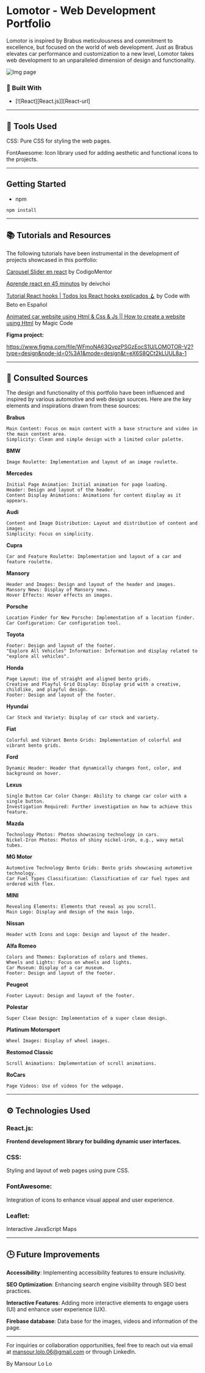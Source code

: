 # Lomotor - Web Development Portfolio

Lomotor is inspired by Brabus meticulousness and commitment to excellence, but focused on the world of web development. Just as Brabus elevates car performance and customization to a new level, Lomotor takes web development to an unparalleled dimension of design and functionality. 

![Img page](/public/images/page.png)


### 🔩 Built With

* [![React][React.js]][React-url]

---
## 🔨 Tools Used

CSS: Pure CSS for styling the web pages.

FontAwesome: Icon library used for adding aesthetic and functional icons to the projects.

---

## Getting Started

* npm
```
npm install
```


---

## 📚 Tutorials and Resources

The following tutorials have been instrumental in the development of projects showcased in this portfolio:

  [Carousel Slider en react](https://www.youtube.com/watch?v=3Eg_V06pYn8) by CodigoMentor

  [Aprende react en 45 minutos](https://www.youtube.com/watch?v=PWF5SgnNdp4) by deivchoi

  [Tutorial React hooks | Todos los React hooks explicados 🪝](https://www.youtube.com/watch?v=jaLl4ErmU44&t) by Code with Beto en Español

  [Animated car website using Html & Css & Js || How to create a website using Html](https://youtu.be/PTDn-yp4JR0?si=WcKMb-IDStPhInBQ) by Magic Code

**Figma project:** 

https://www.figma.com/file/WFmoNA63QvpzPSGzEocS1U/LOMOTOR-V2?type=design&node-id=0%3A1&mode=design&t=eX6S8QCt2kLUUL8a-1 

---

## 📖 Consulted Sources

The design and functionality of this portfolio have been influenced and inspired by various automotive and web design sources. Here are the key elements and inspirations drawn from these sources:

**Brabus**

    Main Content: Focus on main content with a base structure and video in the main content area.
    Simplicity: Clean and simple design with a limited color palette.

**BMW**

    Image Roulette: Implementation and layout of an image roulette.

**Mercedes**

    Initial Page Animation: Initial animation for page loading.
    Header: Design and layout of the header.
    Content Display Animations: Animations for content display as it appears.

**Audi**

    Content and Image Distribution: Layout and distribution of content and images.
    Simplicity: Focus on simplicity.

**Cupra**

    Car and Feature Roulette: Implementation and layout of a car and feature roulette.

**Mansory**

    Header and Images: Design and layout of the header and images.
    Mansory News: Display of Mansory news.
    Hover Effects: Hover effects on images.

**Porsche**

    Location Finder for New Porsche: Implementation of a location finder.
    Car Configuration: Car configuration tool.

**Toyota**

    Footer: Design and layout of the footer.
    "Explore All Vehicles" Information: Information and display related to "explore all vehicles".

**Honda**

    Page Layout: Use of straight and aligned bento grids.
    Creative and Playful Grid Display: Display grid with a creative, childlike, and playful design.
    Footer: Design and layout of the footer.

**Hyundai**

    Car Stock and Variety: Display of car stock and variety.

**Fiat**

    Colorful and Vibrant Bento Grids: Implementation of colorful and vibrant bento grids.

**Ford**

    Dynamic Header: Header that dynamically changes font, color, and background on hover.

**Lexus**

    Single Button Car Color Change: Ability to change car color with a single button.
    Investigation Required: Further investigation on how to achieve this feature.

**Mazda**

    Technology Photos: Photos showcasing technology in cars.
    Nickel-Iron Photos: Photos of shiny nickel-iron, e.g., wavy metal tubes.

**MG Motor**

    Automotive Technology Bento Grids: Bento grids showcasing automotive technology.
    Car Fuel Types Classification: Classification of car fuel types and ordered with flex.

**MINI**

    Revealing Elements: Elements that reveal as you scroll.
    Main Logo: Display and design of the main logo.

**Nissan**

    Header with Icons and Logo: Design and layout of the header.

**Alfa Romeo**

    Colors and Themes: Exploration of colors and themes.
    Wheels and Lights: Focus on wheels and lights.
    Car Museum: Display of a car museum.
    Footer: Design and layout of the footer.

**Peugeot**

    Footer Layout: Design and layout of the footer.

**Polestar**

    Super Clean Design: Implementation of a super clean design.

**Platinum Motorsport**

    Wheel Images: Display of wheel images.

**Restomod Classic**

    Scroll Animations: Implementation of scroll animations.

**RoCars**

    Page Videos: Use of videos for the webpage.

---

## ⚙️ Technologies Used

### React.js: 
**Frontend development library for building dynamic user interfaces.**

### CSS: 
Styling and layout of web pages using pure CSS.

### FontAwesome: 
Integration of icons to enhance visual appeal and user experience.

### Leaflet: 
Interactive JavaScript Maps

---

## 🕒 Future Improvements

**Accessibility**: Implementing accessibility features to ensure inclusivity.

**SEO Optimization**: Enhancing search engine visibility through SEO best practices.

**Interactive Features**: Adding more interactive elements to engage users (UI) and enhance user experience (UX).

**Firebase database**: Data base for the images, videos and information of the page.


---

For inquiries or collaboration opportunities, feel free to reach out via email at mansour.lolo.06@gmail.com or through LinkedIn.

By Mansour Lo Lo 